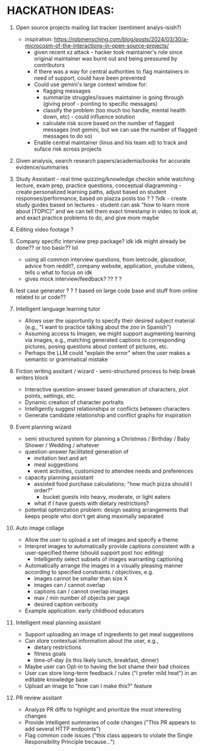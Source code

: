 # HACKATHON IDEAS:

1. Open source projects mailing list tracker (sentiment analys-isish?) 
	- inspiration: https://robmensching.com/blog/posts/2024/03/30/a-microcosm-of-the-interactions-in-open-source-projects/	
		- given recent xz attack - hacker took maintainer's role since original maintainer was burnt out and being pressured by contributors
		- if there was a way for central authorities to flag maintainers in need of support, could have been prevented 
		- Could use gemini's large context window for: 
			- flagging messages 
			- summarize struggles/issues maintainer is going through (giving proof - pointing to specific messages)
			- classify the problem (too much too handle, mental health down, etc) - could influence solution
			- calculate risk score based on the number of flagged messages (not gemini, but we can use the number of flagged messages to do so)
		- Enable central maintainer (linus and his team xd) to track and suface risk across projects

1.  Given analysis, search research papers/academia/books for accurate evidence/summaries 

1. Study Assistant - real time quizzing/knowledge checkin while watching lecture, exam prep, practice questions, conceptual diagramming
		- create personalized learning paths, adjust based on student responses/performance, based on piazza posts too ? ? ?idk
		- create study guides based on lectures
		- student can ask "how to learn more about [TOPIC]" and we can tell them exact timestamp in video to look at, and exact practice problems to do, and give more maybe

1.  Editing video footage ? 

1. Company specific interview prep package? idk idk might already be done?? or too basic?? lol
	- using all common interview questions, from leetcode, glassdoor, advice from reddit?, company website, application, youtube videos, tells u what to focus on idk
	- gives mock interview/feedback?  ?? ? ?  

1. test case generator ? ? ? based on large code base and stuff from online related to ur code?? 

1. Intelligent language learning tutor
	- Allows user the opportunity to specify their desired subject material (e.g., "I want to practice talking about the zoo in Spanish")
	- Assuming access to Imagen, we might support augmenting learning via images, e.g., matching generated captions to corresponding pictures, posing questions about content of pictures, etc.
	- Perhaps the LLM could "explain the error" when the user makes a semantic or grammatical mistake

1. Fiction writing assitant / wizard - semi-structured process to help break writers block
	- Interactive question-answer based generation of characters, plot points, settings, etc.
	- Dynamic creation of character portraits
	- Intelligently suggest relationships or conflicts between characters
	- Generate candidate relationship and conflict graphs for inspiration 

1. Event planning wizard
	- semi structured system for planning a Christmas / Birthday / Baby Shower / Wedding / whatever
	- question-answer facilitated generation of
		- invitation text and art
		- meal suggestions
		- event activities, customized to attendee needs and preferences
	- capacity planning assistant 
		- assisted food purchase calculations; "how much pizza should I order?"
			- bucket guests into heavy, moderate, or light eaters
		- what if I have guests with dietary restrictions?
	- potential optimization problem: design seating arrangements that keeps people who don't get along maximally separated 

1. Auto image collage
	- Allow the user to upload a set of images and specify a theme
	- Interpret images to automatically provide captions consistent with a user-specified theme (should support post hoc editing)
		- Intelligently select subsets of images warranting captioning
	- Automatically arrange the images in a visually pleasing manner according to specified constraints / objectives, e.g.
		- images cannot be smaller than size X
		- images can / cannot overlap
		- captions can / cannot overlap images
		- max / min number of objects per page
		- desired caption verbosity
	- Example application: early childhood educators

1. Intelligent meal planning assistant
	- Support uploading an image of ingredients to get meal suggestions
	- Can store contextual information about the user, e.g.,
		- dietary restrictions
		- fitness goals
		- time-of-day (is this likely lunch, breakfast, dinner) 
	- Maybe user can Opt-in to having the bot shame their bad choices
	- User can store long-term feedback / rules ("I prefer mild heat") in an editable knowledge base
	- Upload an image to "how can I make this?" feature

1. PR review assitant
	- Analyze PR diffs to highlight and prioritize the most interesting changes
	- Provide intelligent summaries of code changes ("This PR appears to add several HTTP endpoints")
	- Flag common code issues ("this class appears to violate the Single Responsibility Principle because...")
